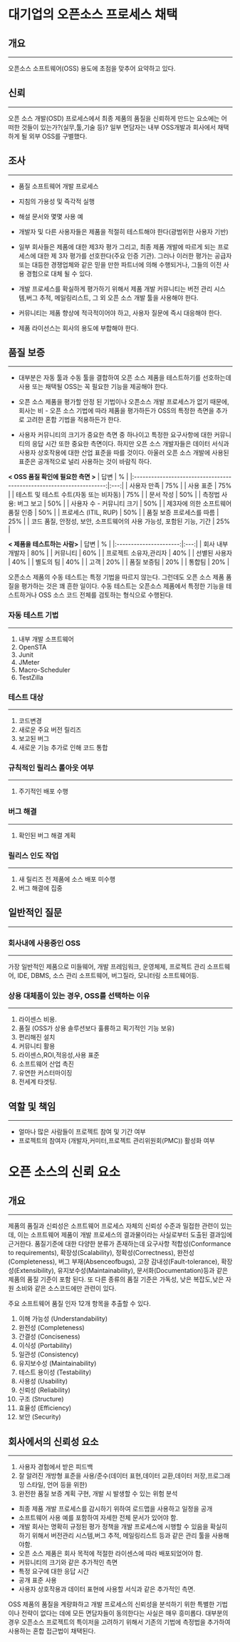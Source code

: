 # 대기업의 오픈소스 프로세스 채택 


## 개요
---
오픈소스 소프트웨어(OSS) 용도에 초점을 맞추어 요약하고 있다.


## 신뢰
---
오픈 소스 개발(OSD) 프로세스에서 최종 제품의 품질을 신뢰하게 만드는 요소에는 어떠한 것들이 있는가?(실무,툴,기술 등)?
일부 면담자는 내부 OSS개발과 회사에서 채택하게 될 외부 OSS를 구별했다.


## 조사 
---

 - 품질 소프트웨어 개발 프로세스
 - 지침의 가용성 및 즉각적 실행
 - 해설 문서와 몇몇 사용 예
 - 개발자 및 다른 사용자들은 제품을 적절히 테스트해야 한다(광범위한 사용자 기반)
 - 일부 회사들은 제품에 대한 제3자 평가 그리고, 최종 제품 개발에 따르게 되는 프로세스에 대한 제 3자 평가를 선호한다(주요 인증 기관). 그러나 이러한 평가는 공급자 또는 대등한 경쟁업체와 같은 믿을 만한 파트너에 의해 수행되거나, 그들의 이전 사용 경험으로 대체 될 수 있다.
 
 - 개발 프로세스를 확실하게 평가하기 위해서 제품 개발 커뮤니티는 버전 관리 시스템,버그 추적, 메일링리스트, 그 외 오픈 소스 개발 툴을 사용해야 한다.
 
 - 커뮤니티는 제품 향상에 적극적이어야 하고, 사용자 질문에 즉시 대응해야 한다.
 - 제품 라이선스는 회사의 용도에 부합해야 한다.

## 품질 보증
---
 - 대부분은 자동 툴과 수동 툴을 결합하여 오픈 소스 제품을 테스트하기를 선호하는데 사용 또는 채택될 OSS는 꼭 필요한 기능을 제공해야 한다.

 - 오픈 소스 제품을 평가할 안정 된 기법이나 오픈소스 개발 프로세스가 없기 때문에, 회사는 비 - 오픈 소스 기법에 따라 제품을 평가하든가 OSS의 특정한 측면을 추가로 고려한 혼합 기법을 적용하든가 한다.

 - 사용자 커뮤니티의 크기가 중요한 측면 중 하나이고 특정한 요구사항에 대한 커뮤니티의 응답 시간 또한 중요한 측면이다. 하지만 오픈 소스 개발자들은 데이터 서식과 사용자 상호작용에 대한 산업 표준을 따를 것이다. 아울러 오픈 소스 개발에 사용된 표준은 공개적으로 널리 사용하는 것이 바람직 하다.

**< OSS 품질 확인에 필요한 측면 >**
|                                 답변                                 |  %  |
|:--------------------------------------------------------------------:|:---:|
| 사용자 만족                                                          | 75% |
| 사용 표준                                                            | 75% |
| 테스트 및 테스트 수트(자동 또는 비자동)                              | 75% |
| 문서 작성                                                            | 50% |
| 측정법 사용: 버그 보고                                               | 50% |
| 사용자 수 - 커뮤니티 크기                                            | 50% |
| 제3자에 의한 소프트웨어 품질 인증                                    | 50% |
| 프로세스 (ITIL, RUP)                                                 | 50% |
| 품질 보증 프로세스를 따름                                            | 25% |
| 코드 품질, 안정성, 보안, 소프트웨어의 사용 가능성, 포함된 기능, 기간 | 25% |


**< 제품을 테스트하는 사람>**
|          답변          |  %  |
|:----------------------:|:---:|
| 회사 내부 개발자       | 80% |
| 커뮤니티               | 60% |
| 프로젝트 소유자,관리자 | 40% |
| 선별된 사용자          | 40% |
| 별도의 팀              | 40% |
| 고객                   | 20% |
| 품질 보증팀            | 20% |
| 통합팀                 | 20% |

오픈소스 제품의 수동 테스트는 특정 기법을 따르지 않는다. 그런데도 오픈 소스 제품 품질을 평가하는 것은 꽤 흔한 일이다. 수동 테스트는 오픈소스 제품에서 특정한 기능을 테스트하거나 OSS 소스 코드 전체를 검토하는 형식으로 수행된다.

### 자동 테스트 기법
---
1. 내부 개발 소프트웨어
2. OpenSTA
3. Junit
4. JMeter
5. Macro-Scheduler
6. TestZilla

### 테스트 대상
---
1. 코드변경
2. 새로운 주요 버전 릴리즈
3. 보고된 버그
4. 새로운 기능 추가로 인해 코드 통합

### 규칙적인 릴리스 롤아웃 여부
---
1. 주기적인 배포 수행

### 버그 해결
---
1. 확인된 버그 해결 계획 

### 릴리스 인도 작업
---
1. 새 릴리즈 전 제품에 소스 배포 미수행
2. 버그 해결에 집중

## 일반적인 질문
---

### 회사내에 사용중인 OSS
---
 가장 일반적인 제품으로 미들웨어, 개발 프레임워크, 운영체제, 프로젝트 관리 소프트웨어, IDE, DBMS, 소스 관리 소프트웨어, 버그질라, 모니터링 소프트웨어등.

 ### 상용 대체품이 있는 경우, OSS를 선택하는 이유
 ---
  1. 라이센스 비용.
  2. 품질 (OSS가 상용 솔루션보다 훌륭하고 획기적인 기능 보유)
  3. 편리해진 설치
  4. 커뮤니티 활용
  5. 라이센스,ROI,적응성,사용 표준
  3. 소프트웨어 산업 촉진
  4. 유연한 커스터마이징 
  5. 전세계 타겟팅.

## 역할 및 책임
---
 - 얼마나 많은 사람들이 프로젝트 참여 및 기간 여부
 - 프로젝트의 참여자 (개발자,커미터,프로젝트 관리위원회(PMC)) 활성화 여부




# 오픈 소스의 신뢰 요소

## 개요
---
제품의 품질과 신뢰성은 소프트웨어 프로세스 자체의 신뢰성 수준과 밀접한 관련이 있는데, 이는 소프트웨어 제품이 개발 프로세스의 결과물이라는 사실로부터 도출된 결과임에 근거한다.
품질기준에 대한 다양한 분류가 존재하는데 요구사항 적합성(Conformance to requirements), 확장성(Scalability), 정확성(Correctness), 완전성(Completeness), 버그 부재(Absenceofbugs), 고장 감내성(Fault-tolerance), 확장성(Extensibility), 유지보수성(Maintainability), 문서화(Documentation)등과 같은 제품의 품질 기준이 포함 된다.
또 다른 종류의 품질 기준은 가독성, 낮은 복잡도,낮은 자원 소비와 같은 소스코드에만 관련이 있다.

주요 소프트웨어 품질 인자 12개 항목을 추출할 수 있다.

1. 이해 가능성 (Understandability)
2. 완전성 (Completeness)
3. 간결성 (Conciseness)
4. 이식성 (Portability)
5. 일관성 (Consistency)
6. 유지보수성 (Maintainability)
7. 테스트 용이성 (Testability)
8. 사용성 (Usability)
9. 신뢰성 (Reliability)
10. 구조 (Structure)
11. 효율성 (Efficiency)
12. 보안 (Security)


## 회사에서의 신뢰성 요소
---
1. 사용자 경험에서 받은 피드백
2. 잘 알려진 개방형 표준을 사용/준수(데이터 표현,데이터 교환,데이터 저장,프로그래밍 스타일, 언어 등을 위한)
3. 완전한 품질 보증 계획 구현, 개발 시 발생할 수 있는 위험 분석
 - 최종 제품 개발 프로세스를 감시하기 위하여 로드맵을 사용하고 일정을 공개
 - 소프트웨어 사용 예를 포함하여 자세한 전체 문서가 있어야 함.
 - 개발 회사는 명확히 규정된 평가 정책을 개발 프로세스에 시행할 수 있음을 확실히 하기 위해서 버전관리 시스템,버그 추적, 메일링리스트 등과 같은 관리 툴을 사용해야함.
 - 오픈 소스 제품은 회사 목적에 적절한 라이센스에 따라 배포되었어야 함.
 - 커뮤니티의 크기와 같은 추가적인 측면
 - 특정 요구에 대한 응답 시간
 - 공개 표준 사용
 - 사용자 상호작용과 데이터 표현에 사용할 서식과 같은 추가적인 측면.

OSS 제품의 품질을 계량화하고 개발 프로세스의 신뢰성을 분석하기 위한 특별한 기법이나 전략이 없다는 데에 모든 면담자들이 동의한다는 사실은 매우 흥미롭다.
대부분의 경우 오픈소스 프로젝트의 특이저을 고려하기 위해서 기존의 기법에 측정법을 추가하여 사용하는 혼합 접근법이 채택된다.
